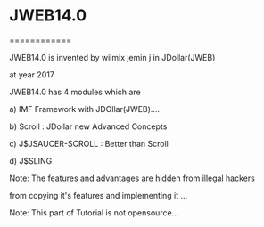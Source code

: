# JWEB14.0
============




JWEB14.0  is  invented  by  wilmix  jemin  j  in JDollar(JWEB)

at  year  2017.



JWEB14.0   has    4 modules  which  are


a)  IMF Framework  with  JDOllar(JWEB)....


b)  Scroll  : JDollar new Advanced  Concepts 


c)  J$JSAUCER-SCROLL  : Better  than Scroll


d) J$SLING 




Note:  The  features   and  advantages  are   hidden  from  illegal  hackers

from   copying  it's  features  and  implementing  it ...

Note:  This  part  of   Tutorial  is  not  opensource...
